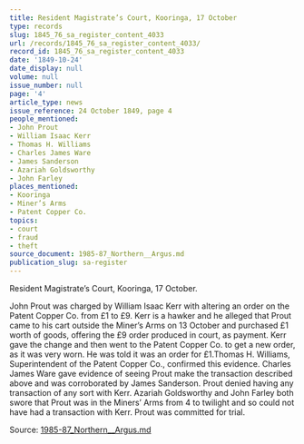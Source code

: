 ```yaml
---
title: Resident Magistrate’s Court, Kooringa, 17 October
type: records
slug: 1845_76_sa_register_content_4033
url: /records/1845_76_sa_register_content_4033/
record_id: 1845_76_sa_register_content_4033
date: '1849-10-24'
date_display: null
volume: null
issue_number: null
page: '4'
article_type: news
issue_reference: 24 October 1849, page 4
people_mentioned:
- John Prout
- William Isaac Kerr
- Thomas H. Williams
- Charles James Ware
- James Sanderson
- Azariah Goldsworthy
- John Farley
places_mentioned:
- Kooringa
- Miner’s Arms
- Patent Copper Co.
topics:
- court
- fraud
- theft
source_document: 1985-87_Northern__Argus.md
publication_slug: sa-register
---
```


Resident Magistrate’s Court, Kooringa, 17 October.

John Prout was charged by William Isaac Kerr with altering an order on the Patent Copper Co. from £1 to £9.  Kerr is a hawker and he alleged that Prout came to his cart outside the Miner’s Arms on 13 October and purchased £1 worth of goods, offering the £9 order produced in court, as payment.  Kerr gave the change and then went to the Patent Copper Co. to get a new order, as it was very worn.  He was told it was an order for £1.Thomas H. Williams, Superintendent of the Patent Copper Co., confirmed this evidence.  Charles James Ware gave evidence of seeing Prout make the transaction described above and was corroborated by James Sanderson.  Prout denied having any transaction of any sort with Kerr.  Azariah Goldsworthy and John Farley both swore that Prout was in the Miners’ Arms from 4 to twilight and so could not have had a transaction with Kerr.  Prout was committed for trial.

Source: [1985-87_Northern__Argus.md](/downloads/markdown/1985-87_Northern__Argus.md)
